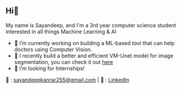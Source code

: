 ## Hi👋

My name is Sayandeep, and I'm a 3rd year computer science student interested in all things Machine Learning & AI

- 🔭 I’m currently working on building a ML-based tool that can help doctors using Computer Vision.
- 🌱 I recently build a better and efficient VM-Unet model for image segmentation, you can check it out [here](https://github.com/deepseyindark/VM-Unet-Model-for-Medical-Image-Segmentation)
- 👯 I’m looking for Internships!

 📧 : sayandeepkanrar255@gmail.com  |  🔗 : [LinkedIn](https://www.linkedin.com/in/sayandeep-kanrar-7b46b2263/)

<!--
**deepseyindark/deepseyindark** is a ✨ _special_ ✨ repository because its `README.md` (this file) appears on your GitHub profile.

Here are some ideas to get you started:

- 🔭 I’m currently working on ...
- 🌱 I’m currently learning ...
- 👯 I’m looking to collaborate on ...
- 🤔 I’m looking for help with ...
- 💬 Ask me about ...
- 📫 How to reach me: ...
- 😄 Pronouns: ...
- ⚡ Fun fact: ...
-->
